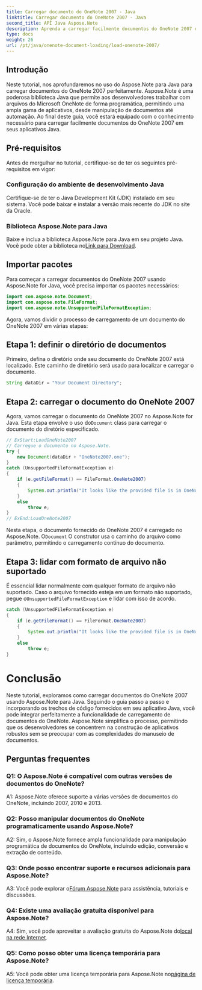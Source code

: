 ```yaml
---
title: Carregar documento do OneNote 2007 - Java
linktitle: Carregar documento do OneNote 2007 - Java
second_title: API Java Aspose.Note
description: Aprenda a carregar facilmente documentos do OneNote 2007 em Java usando Aspose.Note. Eleve os recursos do seu aplicativo Java com a funcionalidade robusta do Aspose.Note.
type: docs
weight: 26
url: /pt/java/onenote-document-loading/load-onenote-2007/
---
```

## Introdução

Neste tutorial, nos aprofundaremos no uso do Aspose.Note para Java para carregar documentos do OneNote 2007 perfeitamente. Aspose.Note é uma poderosa biblioteca Java que permite aos desenvolvedores trabalhar com arquivos do Microsoft OneNote de forma programática, permitindo uma ampla gama de aplicativos, desde manipulação de documentos até automação. Ao final deste guia, você estará equipado com o conhecimento necessário para carregar facilmente documentos do OneNote 2007 em seus aplicativos Java.

## Pré-requisitos

Antes de mergulhar no tutorial, certifique-se de ter os seguintes pré-requisitos em vigor:

### Configuração do ambiente de desenvolvimento Java

Certifique-se de ter o Java Development Kit (JDK) instalado em seu sistema. Você pode baixar e instalar a versão mais recente do JDK no site da Oracle.

### Biblioteca Aspose.Note para Java

 Baixe e inclua a biblioteca Aspose.Note para Java em seu projeto Java. Você pode obter a biblioteca no[Link para Download](https://releases.aspose.com/note/java/).

## Importar pacotes

Para começar a carregar documentos do OneNote 2007 usando Aspose.Note for Java, você precisa importar os pacotes necessários:

```java
import com.aspose.note.Document;
import com.aspose.note.FileFormat;
import com.aspose.note.UnsupportedFileFormatException;
```

Agora, vamos dividir o processo de carregamento de um documento do OneNote 2007 em várias etapas:

## Etapa 1: definir o diretório de documentos

Primeiro, defina o diretório onde seu documento do OneNote 2007 está localizado. Este caminho de diretório será usado para localizar e carregar o documento.

```java
String dataDir = "Your Document Directory";
```

## Etapa 2: carregar o documento do OneNote 2007

 Agora, vamos carregar o documento do OneNote 2007 no Aspose.Note for Java. Esta etapa envolve o uso do`Document` class para carregar o documento do diretório especificado.

```java
// ExStart:LoadOneNote2007
// Carregue o documento no Aspose.Note.
try {
    new Document(dataDir + "OneNote2007.one");
}
catch (UnsupportedFileFormatException e)
{
    if (e.getFileFormat() == FileFormat.OneNote2007)
    {
        System.out.println("It looks like the provided file is in OneNote 2007 format that is not supported.");
    }
    else
        throw e;
}
// ExEnd:LoadOneNote2007
```

Nesta etapa, o documento fornecido do OneNote 2007 é carregado no Aspose.Note. O`Document` O construtor usa o caminho do arquivo como parâmetro, permitindo o carregamento contínuo do documento.

## Etapa 3: lidar com formato de arquivo não suportado

 É essencial lidar normalmente com qualquer formato de arquivo não suportado. Caso o arquivo fornecido esteja em um formato não suportado, pegue o`UnsupportedFileFormatException` e lidar com isso de acordo.

```java
catch (UnsupportedFileFormatException e)
{
    if (e.getFileFormat() == FileFormat.OneNote2007)
    {
        System.out.println("It looks like the provided file is in OneNote 2007 format that is not supported.");
    }
    else
        throw e;
}
```

# Conclusão

Neste tutorial, exploramos como carregar documentos do OneNote 2007 usando Aspose.Note para Java. Seguindo o guia passo a passo e incorporando os trechos de código fornecidos em seu aplicativo Java, você pode integrar perfeitamente a funcionalidade de carregamento de documentos do OneNote. Aspose.Note simplifica o processo, permitindo que os desenvolvedores se concentrem na construção de aplicativos robustos sem se preocupar com as complexidades do manuseio de documentos.

## Perguntas frequentes

### Q1: O Aspose.Note é compatível com outras versões de documentos do OneNote?

A1: Aspose.Note oferece suporte a várias versões de documentos do OneNote, incluindo 2007, 2010 e 2013.

### Q2: Posso manipular documentos do OneNote programaticamente usando Aspose.Note?

A2: Sim, o Aspose.Note fornece ampla funcionalidade para manipulação programática de documentos do OneNote, incluindo edição, conversão e extração de conteúdo.

### Q3: Onde posso encontrar suporte e recursos adicionais para Aspose.Note?

 A3: Você pode explorar o[Fórum Aspose.Note](https://forum.aspose.com/c/note/28) para assistência, tutoriais e discussões.

### Q4: Existe uma avaliação gratuita disponível para Aspose.Note?

 A4: Sim, você pode aproveitar a avaliação gratuita do Aspose.Note do[local na rede Internet](https://releases.aspose.com/).

### Q5: Como posso obter uma licença temporária para Aspose.Note?

 A5: Você pode obter uma licença temporária para Aspose.Note no[página de licença temporária](https://purchase.aspose.com/temporary-license/).